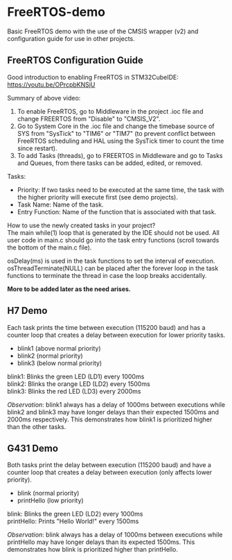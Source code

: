 # FreeRTOS-demo
Basic FreeRTOS demo with the use of the CMSIS wrapper (v2) and configuration guide for use in other projects.

## FreeRTOS Configuration Guide
Good introduction to enabling FreeRTOS in STM32CubeIDE:  
https://youtu.be/OPrcpbKNSjU  

Summary of above video:
1. To enable FreeRTOS, go to Middleware in the project .ioc file and change FREERTOS from "Disable" to "CMSIS_V2".
2. Go to System Core in the .ioc file and change the timebase source of SYS from "SysTick" to "TIM6" or "TIM7" (to prevent conflict between FreeRTOS scheduling and HAL using the SysTick timer to count the time since restart).
3. To add Tasks (threads), go to FREERTOS in Middleware and go to Tasks and Queues, from there tasks can be added, edited, or removed. 

Tasks:
- Priority: If two tasks need to be executed at the same time, the task with the higher priority will execute first (see demo projects).
- Task Name: Name of the task.
- Entry Function: Name of the function that is associated with that task.

How to use the newly created tasks in your project?  
The main while(1) loop that is generated by the IDE should not be used. All user code in main.c should go into the task entry functions (scroll towards the bottom of the main.c file).

osDelay(ms) is used in the task functions to set the interval of execution.  
osThreadTerminate(NULL) can be placed after the forever loop in the task functions to terminate the thread in case the loop breaks accidentally.

**More to be added later as the need arises.**

## H7 Demo
Each task prints the time between execution (115200 baud) and has a counter loop that creates a delay between execution for lower priority tasks.
- blink1 (above normal priority)
- blink2 (normal priority)
- blink3 (below normal priority)

blink1: Blinks the green LED (LD1) every 1000ms   
blink2: Blinks the orange LED (LD2) every 1500ms  
blink3: Blinks the red LED (LD3) every 2000ms  

*Observation*: blink1 always has a delay of 1000ms between executions while blink2 and blink3 may have longer delays than their expected 1500ms and 2000ms respectively. This demonstrates how blink1 is prioritized higher than the other tasks.

## G431 Demo
Both tasks print the delay between execution (115200 baud) and have a counter loop that creates a delay between execution (only affects lower priority).  
- blink (normal priority)  
- printHello (low priority)  

blink: Blinks the green LED (LD2) every 1000ms  
printHello: Prints "Hello World!" every 1500ms  

*Observation*: blink always has a delay of 1000ms between executions while printHello may have longer delays than its expected 1500ms. This demonstrates how blink is prioritized higher than printHello.
